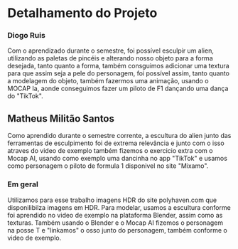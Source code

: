 # Detalhamento do Projeto

<h3>Diogo Ruis</h3>

<p> Com o aprendizado durante o semestre, foi possível esculpir um alien, utilizando as paletas de pincéis e alterando nosso objeto para a forma desejada, tanto quanto a forma, também consguimos adicionar uma textura para que assim seja a pele do personagem, foi possível assim, tanto quanto a modelagem do objeto, também fazermos uma animação, usando o MOCAP Ia, aonde conseguimos fazer um piloto de F1 dançando uma dança do "TikTok".

<h2>Matheus Militão Santos </h2>

Como aprendido durante o semestre corrente, a escultura do alien junto das ferramentas de esculpimento foi de extrema relevância e junto com o isso atraves do video de exemplo também fizemos o exercicio extra com o Mocap AI, usando como exemplo uma dancinha no app "TikTok" e usamos como personagem o piloto de formula 1 disponivel no site "Mixamo".


<p></p>

<h3>Em geral</h3>

Utilizamos para esse trabalho imagens HDR do site polyhaven.com que disponilibilza imagens em HDR. Para modelar, usamos a escultura conforme foi aprendido no video de exemplo na plataforma Blender, assim como as texturas. Também usando o Blender e o Mocap AI fizemos o personagem na posse T e "linkamos" o osso junto do personagem, também conforme o video de exemplo.

